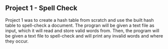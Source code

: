 ## Project 1 - Spell Check

Project 1 was to create a hash table from scratch and use the built hash table to spell-check a document.
The progran will be given a text file as input, which it will read and store valid words from. Then, the program will be given a text file to spell-check and will print any invalid words and where they occur.
